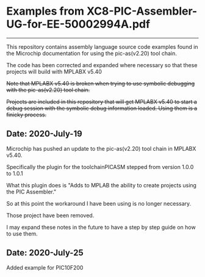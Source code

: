 # Examples from XC8-PIC-Assembler-UG-for-EE-50002994A.pdf
---------------------------------------------------------

This repository contains assembly language source code 
examples found in the Microchip documentation for using 
the pic-as(v2.20) tool chain.

The code has been corrected and expanded where necessary 
so that these projects will build with MPLABX v5.40

~~Note that MPLABX v5.40 is broken when trying to use symbolic
debugging with the pic-as(v2.20) tool chain.~~

~~Projects are included in this repository that will get 
MPLABX v5.40 to start a debug session with the symbolic 
debug information loaded. Using them is a finicky 
process.~~

## Date: 2020-July-19

Microchip has pushed an update to the pic-as(v2.20) tool chain 
in MPLABX v5.40. 

Specifically the plugin for the toolchainPICASM stepped from 
version 1.0.0 to 1.0.1

What this plugin does is "Adds to MPLAB the ability to create projects using the PIC Assembler."

So at this point the workaround I have been using is no longer necessary.

Those project have been removed.

I may expand these notes in the future to have a step 
by step guide on how to use them.

## Date: 2020-July-25

Added example for PIC10F200

